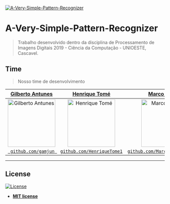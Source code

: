 [![A-Very-Simple-Pattern-Recognizer](https://i.imgur.com/m6YdPwu.png)](http://bfy.tw/Np4o)

# A-Very-Simple-Pattern-Recognizer

> Trabalho desenvolvido dentro da disciplina de Processamento de Imagens Digitais 2019 - Ciência da Computação - UNIOESTE, Cascavel.

## Time

> Nosso time de desenvolvimento

| <a href="https://github.com/GaMJun" target="_blank">**Gilberto Antunes**</a> | <a href="https://github.com/HenriqueTome1" target="_blank">**Henrique Tomé**</a> | <a href="https://github.com/MarcoAntonioPaixao" target="_blank">**Marco Paixão**</a> |
|:---:|:---:|:---:|
| <a href="https://www.linkedin.com/in/gamjun"><img alt="Gilberto Antunes" src="https://avatars0.githubusercontent.com/u/27792876" width="150" height="150"></a> | <a href="https://www.linkedin.com/in/tom%C3%A9/"><img alt="Henrique Tomé" src="https://avatars1.githubusercontent.com/u/27792676" width="150" height="150"></a> | <a href="https://www.linkedin.com/in/marco-antonio-paix%C3%A3o-n%C3%A9ia-792a4415a/"><img alt="Marco Paixão" src="https://avatars1.githubusercontent.com/u/26912401" width="150" height="150"></a> |
| <a href="https://github.com/GaMJun" target="_blank">`  github.com/gamjun  `</a> | <a href="https://github.com/HenriqueTome1" target="_blank">`github.com/HenriqueTome1`</a> | <a href="https://github.com/MarcoAntonioPaixao" target="_blank">`github.com/MarcoAntonioPaixao`</a> |

---

## License

[![License](http://img.shields.io/:license-mit-blue.svg?style=flat-square)](http://badges.mit-license.org)

- **[MIT license](http://opensource.org/licenses/mit-license.php)**